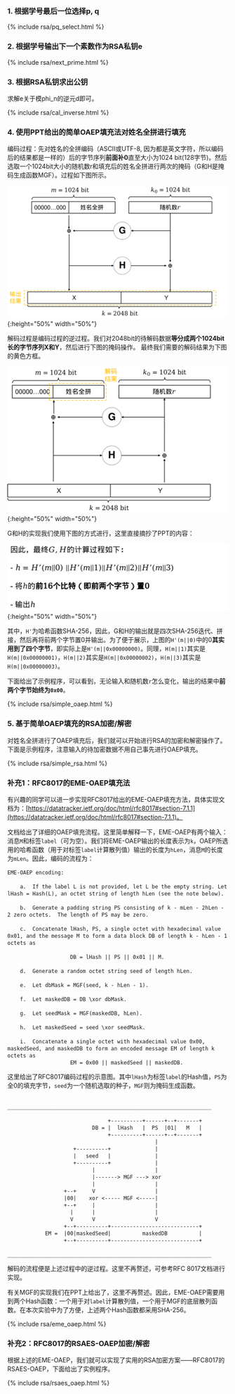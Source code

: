 ### 1. 根据学号最后一位选择p, q

{% include rsa/pq_select.html %}

### 2. 根据学号输出下一个素数作为RSA私钥e

{% include rsa/next_prime.html %}

### 3. 根据RSA私钥求出公钥

求解e关于模phi_n的逆元d即可。

{% include rsa/cal_inverse.html %}

### 4. 使用PPT给出的简单OAEP填充法对姓名全拼进行填充

编码过程：先对姓名的全拼编码（ASCII或UTF-8, 因为都是英文字符，所以编码后的结果都是一样的）后的字节序列**前面补0**直至大小为1024 bit(128字节)。然后选取一个1024bit大小的随机数r和填充后的姓名全拼进行两次的掩码（G和H是掩码生成函数MGF）。过程如下图所示。

![简单OAEP填充法编码](/img/simple_oeap_encode.png){:height="50%" width="50%"}

解码过程是编码过程的逆过程。我们对2048bit的待解码数据**等分成两个1024bit长的字节序列X和Y**，然后进行下图的掩码操作。
最终我们需要的解码结果为下图的黄色方框。

![简单OAEP填充法解码](/img/simple_oeap_decode.png){:height="50%" width="50%"}

G和H的实现我们使用下图的方式进行，这里直接摘抄了PPT的内容：

![简单MGF实现](/img/simple_mgf.png){:height="50%" width="50%"}

其中，`H'`为哈希函数SHA-256，因此，G和H的输出就是四次SHA-256迭代、拼接，然后再将前两个字节置0并输出。为了便于展示，上图的`H'(m||0)`中的0**其实用到了四个字节**，即实际上是`H'(m||0x00000000)`。同理，`H(m||1)`其实是`H(m||0x00000001)`，`H(m||2)`其实是`H(m||0x00000002)`，`H(m||3)`其实是`H(m||0x00000003)`。

下面给出了示例程序，可以看到，无论输入和随机数`r`怎么变化，输出的结果中**前两个字节始终为`0x00`**。

{% include rsa/simple_oaep.html %}

### 5. 基于简单OAEP填充的RSA加密/解密

对姓名全拼进行了OAEP填充后，我们就可以开始进行RSA的加密和解密操作了。下面是示例程序，注意输入的待加密数据不用自己事先进行OAEP填充。

{% include rsa/simple_rsa.html %}

### 补充1：RFC8017的EME-OAEP填充法

有兴趣的同学可以进一步实现RFC8017给出的EME-OAEP填充方法，具体实现文档为：[https://datatracker.ietf.org/doc/html/rfc8017#section-7.1.1](https://datatracker.ietf.org/doc/html/rfc8017#section-7.1.1)。

文档给出了详细的OAEP填充流程。这里简单解释一下，EME-OAEP有两个输入：消息`M`和标签`label`（可为空）。我们将EME-OAEP输出的长度表示为`k`，OAEP所选用的哈希函数（用于对标签`label`计算散列值）输出的长度为`hLen`，消息`M`的长度为`mLen`。因此，编码的流程为：

```
EME-OAEP encoding:

    a.  If the label L is not provided, let L be the empty string. Let lHash = Hash(L), an octet string of length hLen (see the note below).

    b.  Generate a padding string PS consisting of k - mLen - 2hLen - 2 zero octets.  The length of PS may be zero.

    c.  Concatenate lHash, PS, a single octet with hexadecimal value 0x01, and the message M to form a data block DB of length k - hLen - 1 octets as

                    DB = lHash || PS || 0x01 || M.

    d.  Generate a random octet string seed of length hLen.

    e.  Let dbMask = MGF(seed, k - hLen - 1).

    f.  Let maskedDB = DB \xor dbMask.

    g.  Let seedMask = MGF(maskedDB, hLen).

    h.  Let maskedSeed = seed \xor seedMask.

    i.  Concatenate a single octet with hexadecimal value 0x00, maskedSeed, and maskedDB to form an encoded message EM of length k octets as
                    EM = 0x00 || maskedSeed || maskedDB.
```

这里给出了RFC8017编码过程的示意图。其中`lHash`为标签`label`的Hash值，`PS`为全0的填充字节，`seed`为一个随机选取的种子，`MGF`则为掩码生成函数。

```
      _________________________________________________________________

                                +----------+------+--+-------+
                           DB = |  lHash   |  PS  |01|   M   |
                                +----------+------+--+-------+
                                               |
                     +----------+              |
                     |   seed   |              |
                     +----------+              |
                           |                   |
                           |-------> MGF ---> xor
                           |                   |
                  +--+     V                   |
                  |00|    xor <----- MGF <-----|
                  +--+     |                   |
                    |      |                   |
                    V      V                   V
                  +--+----------+----------------------------+
            EM =  |00|maskedSeed|          maskedDB          |
                  +--+----------+----------------------------+
      _________________________________________________________________
```

解码的流程便是上述过程中的逆过程。这里不再赘述，可参考RFC 8017文档进行实现。

有关MGF的实现我们在PPT上给出了，这里不再赘述。因此，EME-OAEP需要用到两个Hash函数：一个用于对`label`计算散列值，一个用于MGF的底层散列函数。在本次实验中为了方便，上述两个Hash函数都采用SHA-256。

{% include rsa/eme_oaep.html %}

### 补充2：RFC8017的RSAES-OAEP加密/解密

根据上述的EME-OAEP，我们就可以实现了实用的RSA加密方案——RFC8017的RSAES-OAEP，下面给出了实例程序。

{% include rsa/rsaes_oaep.html %}

